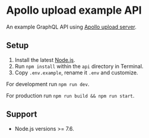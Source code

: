# Apollo upload example API

An example GraphQL API using [Apollo upload server](https://github.com/jaydenseric/apollo-upload-server).

## Setup

1. Install the latest [Node.js](https://nodejs.org).
2. Run `npm install` within the `api` directory in Terminal.
3. Copy `.env.example`, rename it `.env` and customize.

For development run `npm run dev`.

For production run `npm run build && npm run start`.

## Support

- Node.js versions >= 7.6.
